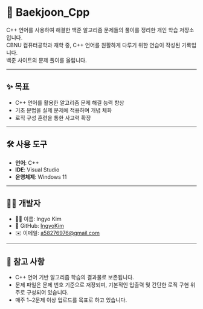 # 🧠 Baekjoon_Cpp

C++ 언어를 사용하여 해결한 백준 알고리즘 문제들의 풀이를 정리한 개인 학습 저장소입니다.  
CBNU 컴퓨터공학과 재학 중, C++ 언어를 원활하게 다루기 위한 연습이 작성된 기록입니다.  
백준 사이트의 문제 풀이를 올립니다.

---

## ✨ 목표

- C++ 언어를 활용한 알고리즘 문제 해결 능력 향상
- 기초 문법을 실제 문제에 적용하며 개념 체화
- 로직 구성 훈련을 통한 사고력 확장

---

## 🛠️ 사용 도구

- **언어**: C++
- **IDE**: Visual Studio
- **운영체제**: Windows 11

---

## 🙋‍♂️ 개발자

- 👨‍💻 이름: Ingyo Kim
- 📌 GitHub: [IngyoKim](https://github.com/IngyoKim)
- ✉️ 이메일: a58276976@gmail.com

---

## 🔖 참고 사항

- C++ 언어 기반 알고리즘 학습의 결과물로 보존됩니다.
- 문제 파일은 문제 번호 기준으로 저장되며, 기본적인 입출력 및 간단한 로직 구현 위주로 구성되어 있습니다.
- 매주 1~2문제 이상 업로드를 목표로 하고 있습니다.
